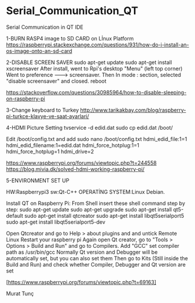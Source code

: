 # Serial_Communication_QT
Serial Communication in QT IDE

1-BURN RASP4 image to SD CARD on Lİnux Platform
https://raspberrypi.stackexchange.com/questions/931/how-do-i-install-an-os-image-onto-an-sd-card

2-DISABLE SCREEN SAVER
   sudo apt-get update
   sudo apt-get install xscreensaver
After install, went to Rpi's desktop "Menu" (left top corner)
Went to preference ---> screensaver.
Then In mode : section, selected "disable screensaver" and closed.
   reboot
   
https://stackoverflow.com/questions/30985964/how-to-disable-sleeping-on-raspberry-pi

3-Change keyboard to Turkey
http://www.tarikakbay.com/blog/raspberry-pi-turkce-klavye-ve-saat-ayarlari/

4-HDMI Picture Setting
    tvservice -d edid.dat
    sudo cp edid.dat /boot/

Edit /boot/config.txt and add
    sudo nano /boot/config.txt
    hdmi_edid_file:1=1
    hdmi_edid_filename:1=edid.dat
    hdmi_force_hotplug:1=1
    hdmi_force_hotplug=1
    hdmi_drive=2

https://www.raspberrypi.org/forums/viewtopic.php?t=244558
https://blog.mivia.dk/solved-hdmi-working-raspberry-pi/



5-ENVIRONMENT SET UP

HW:Raspberrypi3
sw:Qt-C++
OPERATİNG SYSTEM:Linux Debian.

Install QT on Raspberry Pi:
From Shell insert these shell command step by step:
   sudo apt-get update
   sudo apt-get upgrade
   sudo apt-get install qt5-default
   sudo apt-get install qtcreator
   sudo apt-get install libqt5serialport5
   sudo apt-get install libqt5serialport5-dev
   
Open Qtcreator and go to Help > about plugins and and untick Remote Linux
Restart your raspberry pi
Again open Qt creator, go to "Tools > Options > Build and Run" and go to Compilers. Add "GCC" set compiler path as /usr/bin/gcc
Normally Qt version and Debugger will be automatically set, but you can also set them
Then go to Kits (Still inside the Build and Run) and check whether Compiler, Debugger and Qt version are set

[https://www.raspberrypi.org/forums/viewtopic.php?t=69163]

Murat Tunç
